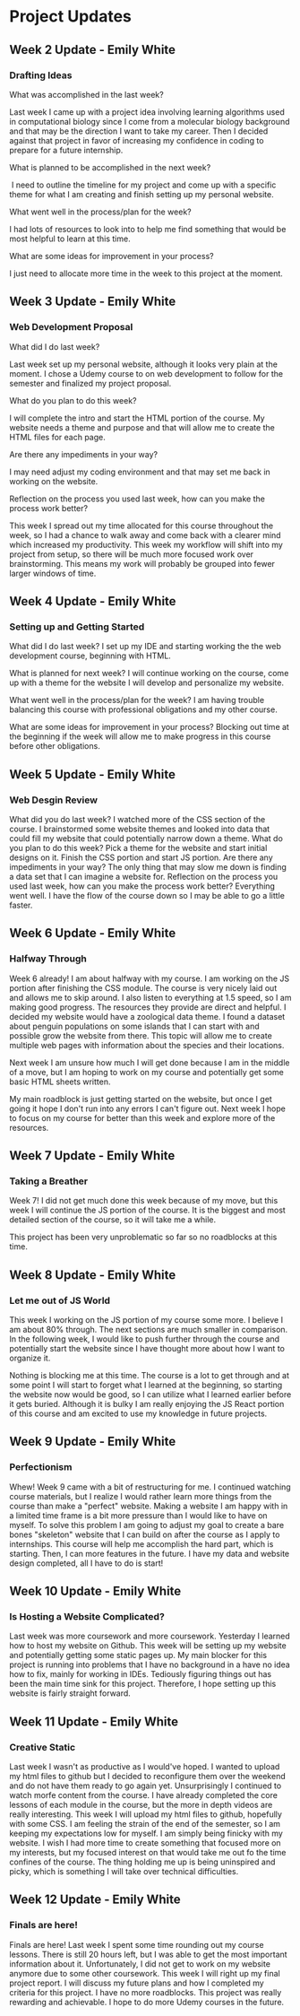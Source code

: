 

# Project Updates
## Week 2 Update - Emily White
### Drafting Ideas
What was accomplished in the last week?

Last week I came up with a project idea involving learning algorithms used in computational biology since I come from a molecular biology background and that may be the direction I want to take my career. Then I decided against that project in favor of increasing my confidence in coding to prepare for a future internship.

What is planned to be accomplished in the next week?

 I need to outline the timeline for my project and come up with a specific theme for what I am creating and finish setting up my personal website.

What went well in the process/plan for the week?

I had lots of resources to look into to help me find something that would be most helpful to learn at this time.

What are some ideas for improvement in your process?

I just need to allocate more time in the week to this project at the moment.



## Week 3 Update - Emily White
### Web Development Proposal
What did I do last week?

Last week set up my personal website, although it looks very plain at the moment. I chose a Udemy course to on web development to follow for the semester and finalized my project proposal.

What do you plan to do this week?

I will complete the intro and start the HTML portion of the course. My website needs a theme and purpose and that will allow me to create the HTML files for each page.

Are there any impediments in your way?

I may need adjust my coding environment and that may set me back in working on the website.

Reflection on the process you used last week, how can you make the process work better?

This week I spread out my time allocated for this course throughout the week, so I had a chance to walk away and come back with a clearer mind which increased my productivity. This week my workflow will shift into my project from setup, so there will be much more focused work over brainstorming. This means my work will probably be grouped into fewer larger windows of time.



## Week 4 Update - Emily White
### Setting up and Getting Started
What did I do last week?
I set up my IDE and starting working the the web development course, beginning with HTML.

What is planned for next week?
I will continue working on the course, come up with a theme for the website I will develop and personalize my website.

What went well in the process/plan for the week?
I am having trouble balancing this course with professional obligations and my other course.

What are some ideas for improvement in your process?
Blocking out time at the beginning if the week will allow me to make progress in this course before other obligations.



## Week 5 Update - Emily White
### Web Desgin Review
What did you do last week?
I watched more of the CSS section of the course. I brainstormed some website themes and looked into data that could fill my website that could potentially narrow down a theme.
What do you plan to do this week?
Pick a theme for the website and start initial designs on it.
Finish the CSS portion and start JS portion.
Are there any impediments in your way?
The only thing that may slow me down is finding a data set that I can imagine a website for.
Reflection on the process you used last week, how can you make the process work better?
Everything went well. I have the flow of the course down so I may be able to go a little faster.



## Week 6 Update - Emily White
### Halfway Through
Week 6 already! I am about halfway with my course. I am working on the JS portion after finishing the CSS module. The course is very nicely laid out and allows me to skip around. I also listen to everything at 1.5 speed, so I am making good progress. The resources they provide are direct and helpful. I decided my website would have a zoological data theme. I found a dataset about penguin populations on some islands that I can start with and possible grow the website from there. This topic will allow me to create multiple web pages with information about the species and their locations.

Next week I am unsure how much I will get done because I am in the middle of a move, but I am hoping to work on my course and potentially get some basic HTML sheets written.

My main roadblock is just getting started on the website, but once I get going it hope I don't run into any errors I can't figure out. Next week I hope to focus on my course for better than this week and explore more of the resources.



## Week 7 Update - Emily White
### Taking a Breather
Week 7! I did not get much done this week because of my move, but this week I will continue the JS portion of the course. It is the biggest and most detailed section of the course, so it will take me a while.

This project has been very unproblematic so far so no roadblocks at this time.



## Week 8 Update - Emily White
### Let me out of JS World
This week I working on the JS portion of my course some more. I believe I am about 80% through. The next sections are much smaller in comparison. In the following week, I would like to push further through the course and potentially start the website since I have thought more about how I want to organize it. 

Nothing is blocking me at this time. The course is a lot to get through and at some point I will start to forget what I learned at the beginning, so starting the website now would be good, so I can utilize what I learned earlier before it gets buried. Although it is bulky I am really enjoying the JS React portion of this course and am excited to use my knowledge in future projects.



## Week 9 Update - Emily White
### Perfectionism
Whew! Week 9 came with a bit of restructuring for me. I continued watching course materials, but I realize I would rather learn more things from the course than make a "perfect" website. Making a website I am happy with in a limited time frame is a bit more pressure than I would like to have on myself. To solve this problem I am going to adjust my goal to create a bare bones "skeleton" website that I can build on after the course as I apply to internships. This course will help me accomplish the hard part, which is starting. Then, I can more features in the future. I have my data and website design completed, all I have to do is start!



## Week 10 Update - Emily White
### Is Hosting a Website Complicated?
Last week was more coursework and more coursework. Yesterday I learned how to host my website on Github. This week will be setting up my website and potentially getting some static pages up. My main blocker for this project is running into problems that I have no background in a have no idea how to fix, mainly for working in IDEs. Tediously figuring things out has been the main time sink for this project. Therefore, I hope setting up this website is fairly straight forward.



## Week 11 Update - Emily White
### Creative Static
Last week I wasn't as productive as I would've hoped. I wanted to upload my html files to github but I decided to reconfigure them over the weekend and do not have them ready to go again yet. Unsurprisingly I continued to watch morfe content from the course. I have already completed the core lessons of each module in the course, but the more in depth videos are really interesting. This week I will upload my html files to github, hopefully with some CSS. I am feeling the strain of the end of the semester, so I am keeping my expectations low for myself. I am simply being finicky with my website. I wish I had more time to create something that focused more on my interests, but my focused interest on that would take me out fo the time confines of the course. The thing holding me up is being uninspired and picky, which is something I will take over technical difficulties.


## Week 12 Update - Emily White
### Finals are here!
Finals are here! Last week I spent some time rounding out my course lessons. There is still 20 hours left, but I was able to get the most important information about it. Unfortunately, I did not get to work on my website anymore due to some other coursework. This week I will right up my final project report. I will discuss my future plans and how I completed my criteria for this project. I have no more roadblocks. This project was really rewarding and achievable. I hope to do more Udemy courses in the future.

